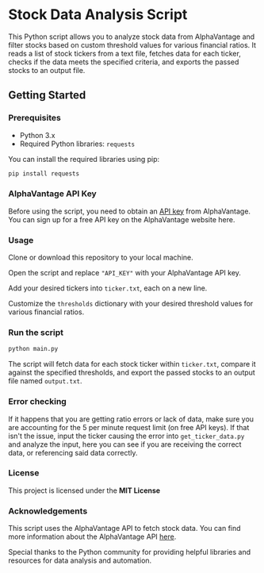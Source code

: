 # Stock Data Analysis Script

This Python script allows you to analyze stock data from AlphaVantage and filter stocks based on custom threshold values for various financial ratios. It reads a list of stock tickers from a text file, fetches data for each ticker, checks if the data meets the specified criteria, and exports the passed stocks to an output file.

## Getting Started

### Prerequisites

- Python 3.x
- Required Python libraries: `requests`

You can install the required libraries using pip:

```bash
pip install requests
```

### AlphaVantage API Key

Before using the script, you need to obtain an [API key](https://www.alphavantage.co/support/#api-key) from AlphaVantage. You can sign up for a free API key on the AlphaVantage website here.

### Usage

Clone or download this repository to your local machine.

Open the script and replace `"API_KEY"` with your AlphaVantage API key.

Add your desired tickers into `ticker.txt`, each on a new line.

Customize the `thresholds` dictionary with your desired threshold values for various financial ratios.

### Run the script

```py
python main.py
```

The script will fetch data for each stock ticker within `ticker.txt`, compare it against the specified thresholds, and export the passed stocks to an output file named `output.txt`.

### Error checking

If it happens that you are getting ratio errors or lack of data, make sure you are accounting for the 5 per minute request limit (on free API keys).
If that isn't the issue, input the ticker causing the error into `get_ticker_data.py` and analyze the input, here you can see if you are receiving the correct data, or referencing said data correctly.

### License

This project is licensed under the __MIT License__

### Acknowledgements

This script uses the AlphaVantage API to fetch stock data. You can find more information about the AlphaVantage API [here](https://www.alphavantage.co/).

Special thanks to the Python community for providing helpful libraries and resources for data analysis and automation.
